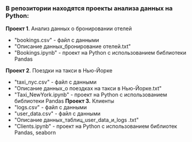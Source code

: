 ### В репозитории находятся проекты анализа данных на Python:

**Проект 1**. Анализ данных о бронировании отелей
* "bookings.csv" - файл с данными
* "Описание данных_бронирование отелей.txt"
* "Bookings.ipynb" - проект на Python с использованием библиотеки Pandas

**Проект 2**. Поездки на такси в Нью-Йорке
* "taxi_nyc.csv" - файл с данными
* "Описание данных_о поездках на такси в Нью-Йорке.txt"
* "Taxi_NewYork.ipynb" - проект на Python с использованием библиотеки Pandas
**Проект 3.** Клиенты
* "logs.csv" - файл с данными
* "user_data.csv" - файл с данными
* "Описание данных_таблиц_user_data_и_logs .txt"
* "Clients.ipynb" - проект на Python с использованием библиотек Pandas, seaborn
